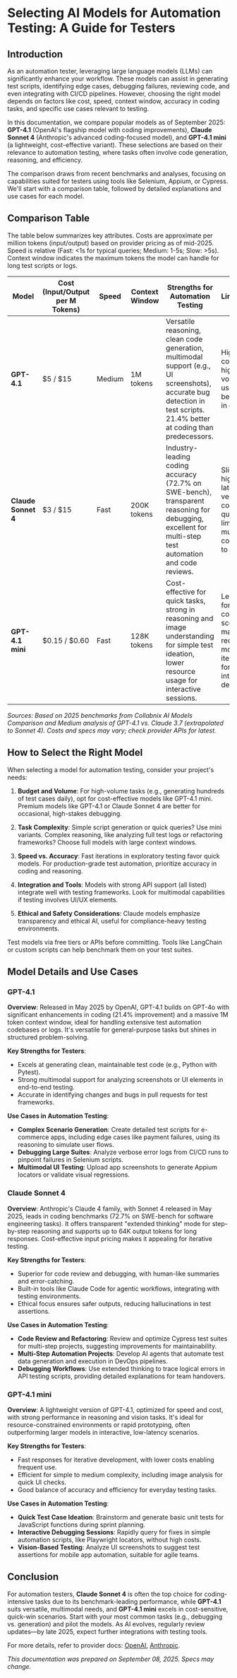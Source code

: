# Selecting AI Models for Automation Testing: A Guide for Testers

## Introduction

As an automation tester, leveraging large language models (LLMs) can significantly enhance your workflow. These models can assist in generating test scripts, identifying edge cases, debugging failures, reviewing code, and even integrating with CI/CD pipelines. However, choosing the right model depends on factors like cost, speed, context window, accuracy in coding tasks, and specific use cases relevant to testing.

In this documentation, we compare popular models as of September 2025: **GPT-4.1** (OpenAI's flagship model with coding improvements), **Claude Sonnet 4** (Anthropic's advanced coding-focused model), and **GPT-4.1 mini** (a lightweight, cost-effective variant). These selections are based on their relevance to automation testing, where tasks often involve code generation, reasoning, and efficiency.

The comparison draws from recent benchmarks and analyses, focusing on capabilities suited for testers using tools like Selenium, Appium, or Cypress. We'll start with a comparison table, followed by detailed explanations and use cases for each model.

## Comparison Table

The table below summarizes key attributes. Costs are approximate per million tokens (input/output) based on provider pricing as of mid-2025. Speed is relative (Fast: <1s for typical queries; Medium: 1-5s; Slow: >5s). Context window indicates the maximum tokens the model can handle for long test scripts or logs.

| Model            | Cost (Input/Output per M Tokens) | Speed   | Context Window | Strengths for Automation Testing                  | Limitations                          |
|------------------|----------------------------------|---------|----------------|---------------------------------------------------|--------------------------------------|
| **GPT-4.1**     | $5 / $15                        | Medium | 1M tokens     | Versatile reasoning, clean code generation, multimodal support (e.g., UI screenshots), accurate bug detection in test scripts. 21.4% better at coding than predecessors. | Higher cost for high-volume use; can be verbose in outputs. |
| **Claude Sonnet 4** | $3 / $15                     | Fast   | 200K tokens   | Industry-leading coding accuracy (72.7% on SWE-bench), transparent reasoning for debugging, excellent for multi-step test automation and code reviews. | Slightly higher latency for very complex queries; limited multimodal compared to GPT. |
| **GPT-4.1 mini**| $0.15 / $0.60                   | Fast   | 128K tokens   | Cost-effective for quick tasks, strong in reasoning and image understanding for simple test ideation, lower resource usage for interactive sessions. | Less depth for highly complex scenarios; may require more iterations for intricate debugging.  |

*Sources: Based on 2025 benchmarks from Collabnix AI Models Comparison and Medium analysis of GPT-4.1 vs. Claude 3.7 (extrapolated to Sonnet 4). Costs and specs may vary; check provider APIs for latest.*

## How to Select the Right Model

When selecting a model for automation testing, consider your project's needs:

1. **Budget and Volume**: For high-volume tasks (e.g., generating hundreds of test cases daily), opt for cost-effective models like GPT-4.1 mini. Premium models like GPT-4.1 or Claude Sonnet 4 are better for occasional, high-stakes debugging.

2. **Task Complexity**: Simple script generation or quick queries? Use mini variants. Complex reasoning, like analyzing full test logs or refactoring frameworks? Choose full models with large context windows.

3. **Speed vs. Accuracy**: Fast iterations in exploratory testing favor quick models. For production-grade test automation, prioritize accuracy in coding and reasoning.

4. **Integration and Tools**: Models with strong API support (all listed) integrate well with testing frameworks. Look for multimodal capabilities if testing involves UI/UX elements.

5. **Ethical and Safety Considerations**: Claude models emphasize transparency and ethical AI, useful for compliance-heavy testing environments.

Test models via free tiers or APIs before committing. Tools like LangChain or custom scripts can help benchmark them on your test suites.

## Model Details and Use Cases

### GPT-4.1
**Overview**: Released in May 2025 by OpenAI, GPT-4.1 builds on GPT-4o with significant enhancements in coding (21.4% improvement) and a massive 1M token context window, ideal for handling extensive test automation codebases or logs. It's versatile for general-purpose tasks but shines in structured problem-solving.

**Key Strengths for Testers**:
- Excels at generating clean, maintainable test code (e.g., Python with Pytest).
- Strong multimodal support for analyzing screenshots or UI elements in end-to-end testing.
- Accurate in identifying changes and bugs in pull requests for test frameworks.

**Use Cases in Automation Testing**:
- **Complex Scenario Generation**: Create detailed test scripts for e-commerce apps, including edge cases like payment failures, using its reasoning to simulate user flows.
- **Debugging Large Suites**: Analyze verbose error logs from CI/CD runs to pinpoint failures in Selenium scripts.
- **Multimodal UI Testing**: Upload app screenshots to generate Appium locators or validate visual regressions.

### Claude Sonnet 4
**Overview**: Anthropic's Claude 4 family, with Sonnet 4 released in May 2025, leads in coding benchmarks (72.7% on SWE-bench for software engineering tasks). It offers transparent "extended thinking" mode for step-by-step reasoning and supports up to 64K output tokens for long responses. Cost-effective input pricing makes it appealing for iterative testing.

**Key Strengths for Testers**:
- Superior for code review and debugging, with human-like summaries and error-catching.
- Built-in tools like Claude Code for agentic workflows, integrating with testing environments.
- Ethical focus ensures safer outputs, reducing hallucinations in test assertions.

**Use Cases in Automation Testing**:
- **Code Review and Refactoring**: Review and optimize Cypress test suites for multi-step projects, suggesting improvements for maintainability.
- **Multi-Step Automation Projects**: Develop AI agents that automate test data generation and execution in DevOps pipelines.
- **Debugging Workflows**: Use extended thinking to trace logical errors in API testing scripts, providing detailed explanations for team handovers.

### GPT-4.1 mini
**Overview**: A lightweight version of GPT-4.1, optimized for speed and cost, with strong performance in reasoning and vision tasks. It's ideal for resource-constrained environments or rapid prototyping, often outperforming larger models in interactive, low-latency scenarios.

**Key Strengths for Testers**:
- Fast responses for iterative development, with lower costs enabling frequent use.
- Efficient for simple to medium complexity, including image analysis for quick UI checks.
- Good balance of accuracy and efficiency for everyday testing tasks.

**Use Cases in Automation Testing**:
- **Quick Test Case Ideation**: Brainstorm and generate basic unit tests for JavaScript functions during sprint planning.
- **Interactive Debugging Sessions**: Rapidly query for fixes in simple automation scripts, like Playwright locators, without high costs.
- **Vision-Based Testing**: Analyze UI screenshots to suggest test assertions for mobile app automation, suitable for agile teams.

## Conclusion

For automation testers, **Claude Sonnet 4** is often the top choice for coding-intensive tasks due to its benchmark-leading performance, while **GPT-4.1** suits versatile, multimodal needs, and **GPT-4.1 mini** excels in cost-sensitive, quick-win scenarios. Start with your most common tasks (e.g., debugging vs. generation) and pilot the models. As AI evolves, regularly review updates—by late 2025, expect further integrations with testing tools.

For more details, refer to provider docs: [OpenAI](https://openai.com), [Anthropic](https://anthropic.com).

*This documentation was prepared on September 08, 2025. Specs may change.*
